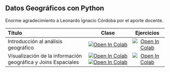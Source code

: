 ## Datos Geográficos con Python

Enorme agradecimiento a Leonardo Ignacio Córdoba por el aporte docente.

| Título        | Clase         | Ejercicios | 
|:--------------------|:--------------------:|:--------------------:|
| Introducción al análisis geográfico | [![Open In Colab](https://colab.research.google.com/assets/colab-badge.svg)](https://colab.research.google.com/github/institutohumai/cursos-python/blob/master/DatosGeograficos/1_Introduccion/GeoPandas.ipynb) | [![Open In Colab](https://colab.research.google.com/assets/colab-badge.svg)](https://colab.research.google.com/github/institutohumai/cursos-python/blob/master/DatosGeograficos/1_Introduccion/ejercicio/ejercicio.ipynb) | 
| Visualización de la información geográfica y Joins Espaciales | [![Open In Colab](https://colab.research.google.com/assets/colab-badge.svg)](https://colab.research.google.com/github/institutohumai/cursos-python/blob/master/DatosGeograficos/2_Joins_y_Viz/1_Visualizacion.ipynb) [![Open In Colab](https://colab.research.google.com/assets/colab-badge.svg)](https://colab.research.google.com/github/institutohumai/cursos-python/blob/master/DatosGeograficos/2_Joins_y_Viz/2_Joins_Espaciales.ipynb) | [![Open In Colab](https://colab.research.google.com/assets/colab-badge.svg)](https://colab.research.google.com/github/institutohumai/cursos-python/blob/master/DatosGeograficos/2_Joins_y_Viz/ejercicio/ejercicio.ipynb) | 